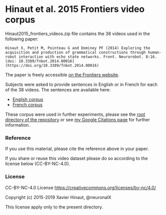 

# Hinaut et al. 2015 Frontiers video corpus

Hinaut2015_frontiers_videos.zip file contains the 38 videos used in the following paper:

  ```
  Hinaut X, Petit M, Pointeau G and Dominey PF (2014) Exploring the acquisition and production of grammatical constructions through human-robot interaction with echo state networks. Front. Neurorobot. 8:16. [doi: 10.3389/fnbot.2014.00016](https://doi.org/10.3389/fnbot.2014.00016)
  ```

The paper is freely accessible [on the Frontiers website](https://www.frontiersin.org/articles/10.3389/fnbot.2014.00016/full).

Subjects were asked to provide sentences in English or in French for each of the 38 videos. The sentences are available here:
- [English corpus](../2015_English_5subjects_robot_instructions.csv)
- [French corpus](../2015_French_5subjects_robot_instructions.csv)

These corpus were used in further experiments, please see the [root directory of the repository](../../README.md) or see [my Google Citations page](https://scholar.google.com/citations?user=pNW4eZAAAAAJ) for further information.

### Reference
If you use this material, please cite the reference above in your paper.

If you share or reuse this video dataset please do so according to the license below (CC-BY-NC-4.0).

### License
CC-BY-NC-4.0 License
https://creativecommons.org/licenses/by-nc/4.0/

Copyright (c) 2015-2019 Xavier Hinaut, @neuronalX

This license apply only to the present directory.
